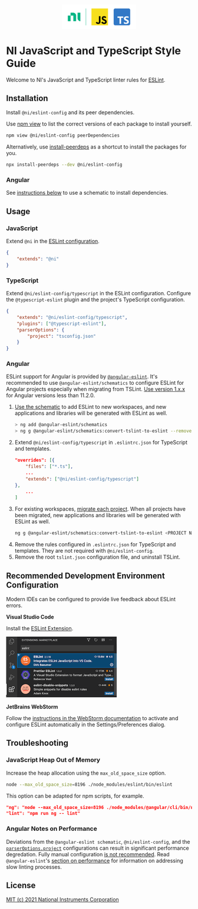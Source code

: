 <div align="center">
    <div>
        <!-- Load images from raw.githubusercontent.com to enable image rendering when viewed from https://www.npmjs.com/package/@ni/eslint-config -->
        <img src="https://raw.githubusercontent.com/ni/javascript-styleguide/HEAD/resources/logo.svg" alt="JavaScript, TypeScript, and NI logo" width="200px">
    </div>
</div>

# NI JavaScript and TypeScript Style Guide
Welcome to NI's JavaScript and TypeScript linter rules for [ESLint](https://eslint.org/docs/user-guide/getting-started).

## Installation

Install `@ni/eslint-config` and its peer dependencies.

Use [npm view](https://docs.npmjs.com/cli/view.html) to list the correct versions of each package to install yourself.

```bash
npm view @ni/eslint-config peerDependencies
```

Alternatively, use [install-peerdeps](https://www.npmjs.com/package/install-peerdeps) as a shortcut to install the packages for you.

```bash
npx install-peerdeps --dev @ni/eslint-config
```

### Angular

See [instructions below](#usage-angular) to use a schematic to install dependencies.

## Usage

### JavaScript

Extend `@ni` in the [ESLint configuration](https://eslint.org/docs/user-guide/configuring/configuration-files#configuration-file-formats).

```json
{
    "extends": "@ni"
}
```

### TypeScript

Extend `@ni/eslint-config/typescript` in the ESLint configuration. Configure the `@typescript-eslint` plugin and the project's TypeScript configuration.

```json
{
    "extends": "@ni/eslint-config/typescript",
    "plugins": ["@typescript-eslint"],
    "parserOptions": {
        "project": "tsconfig.json"
    }
}
```

<a name="usage-angular"></a>
### Angular

ESLint support for Angular is provided by [`@angular-eslint`](https://github.com/angular-eslint/angular-eslint#readme). It's recommended to use `@angular-eslint/schematics` to
configure ESLint for Angular projects especially when migrating from TSLint. [Use version 1.x.x](https://github.com/angular-eslint/angular-eslint#supported-angular-cli-versions) for Angular versions less than 11.2.0.

1. [Use the schematic](https://github.com/angular-eslint/angular-eslint#quick-start-with-angular-and-eslint) to add ESLint to new workspaces, and new applications and libraries will be generated with ESLint as well.
    ```bash
    > ng add @angular-eslint/schematics
    > ng g @angular-eslint/schematics:convert-tslint-to-eslint --remove-tslint-if-no-more-tslint-targets --ignore-existing-tslint-config
    ```
2. Extend `@ni/eslint-config/typescript` in `.eslintrc.json` for TypeScript and templates.
    ```json
    "overrides": [{
        "files": ["*.ts"],
        ...
        "extends": ["@ni/eslint-config/typescript"]
    },
        ...
    ]
    ```
3. For existing workspaces, [migrate each project](https://github.com/angular-eslint/angular-eslint#migrating-an-angular-cli-project-from-codelyzer-and-tslint). When all projects have been migrated, new applications and libraries will be generated with ESLint as well.
    ```bash
    ng g @angular-eslint/schematics:convert-tslint-to-eslint <PROJECT NAME>
    ```
4. Remove the rules configured in `.eslintrc.json` for TypeScript and templates. They are not required with `@ni/eslint-config`.
5. Remove the root `tslint.json` configuration file, and uninstall TSLint.

## Recommended Development Environment Configuration
Modern IDEs can be configured to provide live feedback about ESLint errors.

**Visual Studio Code**

Install the [ESLint Extension](https://marketplace.visualstudio.com/items?itemName=dbaeumer.vscode-eslint).

![VSCode Extension](https://raw.githubusercontent.com/ni/javascript-styleguide/HEAD/resources/VSCodeESLintExtension.png)

**JetBrains WebStorm**

Follow the [instructions in the WebStorm documentation](https://www.jetbrains.com/help/webstorm/eslint.html#ws_js_eslint_activate) to activate and configure ESLint automatically in the Settings/Preferences dialog.

## Troubleshooting

### JavaScript Heap Out of Memory

Increase the heap allocation using the `max_old_space_size` option.
```bash
node --max_old_space_size=8196 ./node_modules/eslint/bin/eslint
```

This option can be adapted for npm scripts, for example.
```json
"ng": "node --max_old_space_size=8196 ./node_modules/@angular/cli/bin/ng",
"lint": "npm run ng -- lint"
```

### Angular Notes on Performance

Deviations from the `@angular-eslint schematic`, `@ni/eslint-config`, and the [`parserOptions.project`](https://www.npmjs.com/package/@typescript-eslint/parser#user-content-parseroptionsproject) configurations can result in significant performance degredation. Fully manual configuration [is not recommended](https://github.com/angular-eslint/angular-eslint#going-fully-manual-not-recommended). Read `@angular-eslint`'s [section on performance](https://github.com/angular-eslint/angular-eslint#eslint-configs-and-performance) for information on addressing slow linting processes.

## License

[MIT (c) 2021 National Instruments Corporation](./LICENSE)
